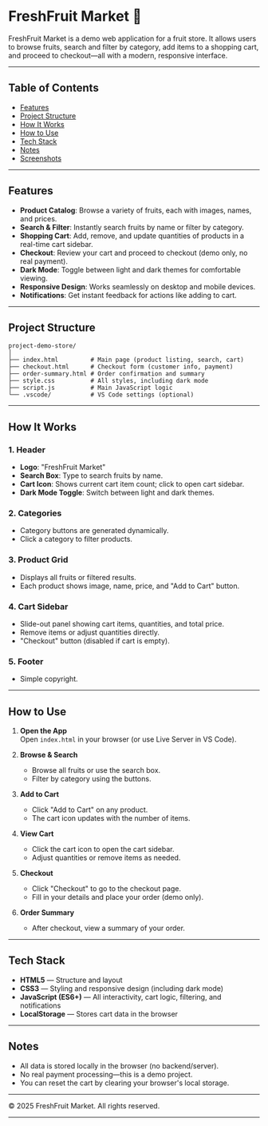 # FreshFruit Market 🛒

FreshFruit Market is a demo web application for a fruit store. It allows users to browse fruits, search and filter by category, add items to a shopping cart, and proceed to checkout—all with a modern, responsive interface.

---

## Table of Contents

- [Features](#features)
- [Project Structure](#project-structure)
- [How It Works](#how-it-works)
- [How to Use](#how-to-use)
- [Tech Stack](#tech-stack)
- [Notes](#notes)
- [Screenshots](#screenshots)

---

## Features

- **Product Catalog**: Browse a variety of fruits, each with images, names, and prices.
- **Search & Filter**: Instantly search fruits by name or filter by category.
- **Shopping Cart**: Add, remove, and update quantities of products in a real-time cart sidebar.
- **Checkout**: Review your cart and proceed to checkout (demo only, no real payment).
- **Dark Mode**: Toggle between light and dark themes for comfortable viewing.
- **Responsive Design**: Works seamlessly on desktop and mobile devices.
- **Notifications**: Get instant feedback for actions like adding to cart.

---

## Project Structure

```
project-demo-store/
│
├── index.html         # Main page (product listing, search, cart)
├── checkout.html      # Checkout form (customer info, payment)
├── order-summary.html # Order confirmation and summary
├── style.css          # All styles, including dark mode
├── script.js          # Main JavaScript logic
└── .vscode/           # VS Code settings (optional)
```

---

## How It Works

### 1. **Header**
- **Logo**: "FreshFruit Market"
- **Search Box**: Type to search fruits by name.
- **Cart Icon**: Shows current cart item count; click to open cart sidebar.
- **Dark Mode Toggle**: Switch between light and dark themes.

### 2. **Categories**
- Category buttons are generated dynamically.
- Click a category to filter products.

### 3. **Product Grid**
- Displays all fruits or filtered results.
- Each product shows image, name, price, and "Add to Cart" button.

### 4. **Cart Sidebar**
- Slide-out panel showing cart items, quantities, and total price.
- Remove items or adjust quantities directly.
- "Checkout" button (disabled if cart is empty).

### 5. **Footer**
- Simple copyright.

---

## How to Use

1. **Open the App**  
   Open `index.html` in your browser (or use Live Server in VS Code).

2. **Browse & Search**  
   - Browse all fruits or use the search box.
   - Filter by category using the buttons.

3. **Add to Cart**  
   - Click "Add to Cart" on any product.
   - The cart icon updates with the number of items.

4. **View Cart**  
   - Click the cart icon to open the cart sidebar.
   - Adjust quantities or remove items as needed.

5. **Checkout**  
   - Click "Checkout" to go to the checkout page.
   - Fill in your details and place your order (demo only).

6. **Order Summary**  
   - After checkout, view a summary of your order.

---

## Tech Stack

- **HTML5** — Structure and layout
- **CSS3** — Styling and responsive design (including dark mode)
- **JavaScript (ES6+)** — All interactivity, cart logic, filtering, and notifications
- **LocalStorage** — Stores cart data in the browser

---

## Notes

- All data is stored locally in the browser (no backend/server).
- No real payment processing—this is a demo project.
- You can reset the cart by clearing your browser's local storage.

---


© 2025 FreshFruit Market. All rights reserved.

---

